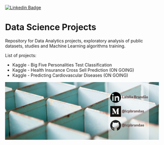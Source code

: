 [![Linkedin Badge](https://img.shields.io/badge/-LaisllaBrandão-blue?style=flat-square&logo=Linkedin&logoColor=white&link=https://www.linkedin.com/in/laislla-pinheiro-brandao/)](https://www.linkedin.com/in/laislla-pinheiro-brandao/)

# Data Science Projects

Repository for Data Analytics projects, exploratory analysis of public datasets, studies and Machine Learning algorithms training.

List of projects:

- Kaggle - Big Five Personalities Test Classification
- Kaggle - Health Insurance Cross Sell Prediction (ON GOING)
- Kaggle - Predicting Cardiovascular Diseases (ON GOING)


![logo_lcpbrandao](logo_lcpbrandao.png)

